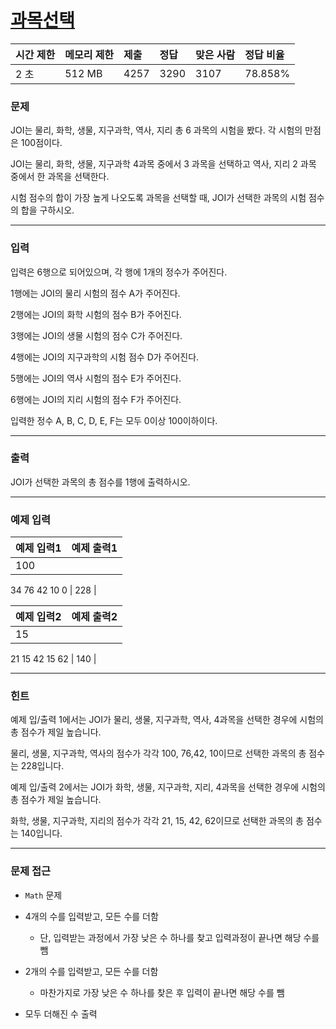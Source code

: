 # [과목선택](https://www.acmicpc.net/problem/11948)

<div align = center>

| 시간 제한 | 메모리 제한 | 제출 | 정답 | 맞은 사람 | 정답 비율 |
| :-------- | :---------- | :--- | :--- | :-------- | :-------- |
| 2 초      | 512 MB      | 4257 | 3290 | 3107      | 78.858%   |

</div>

### 문제

JOI는 물리, 화학, 생물, 지구과학, 역사, 지리 총 6 과목의 시험을 봤다. 각 시험의 만점은 100점이다.

JOI는 물리, 화학, 생물, 지구과학 4과목 중에서 3 과목을 선택하고 역사, 지리 2 과목 중에서 한 과목을 선택한다.

시험 점수의 합이 가장 높게 나오도록 과목을 선택할 때, JOI가 선택한 과목의 시험 점수의 합을 구하시오.

---

### 입력

입력은 6행으로 되어있으며, 각 행에 1개의 정수가 주어진다.

1행에는 JOI의 물리 시험의 점수 A가 주어진다.

2행에는 JOI의 화학 시험의 점수 B가 주어진다.

3행에는 JOI의 생물 시험의 점수 C가 주어진다.

4행에는 JOI의 지구과학의 시험 점수 D가 주어진다.

5행에는 JOI의 역사 시험의 점수 E가 주어진다.

6행에는 JOI의 지리 시험의 점수 F가 주어진다.

입력한 정수 A, B, C, D, E, F는 모두 0이상 100이하이다.

---

### 출력

JOI가 선택한 과목의 총 점수를 1행에 출력하시오.

---

### 예제 입력

| 예제 입력1 | 예제 출력1 |
| :--------- | :--------- |
| 100        |
34
76
42
10
0           |  228          |

| 예제 입력2 | 예제 출력2 |
| :--------- | :--------- |
| 15         |
21
15
42
15
62          |   140         |

---

### 힌트

예제 입/출력 1에서는 JOI가 물리, 생물, 지구과학, 역사, 4과목을 선택한 경우에 시험의 총 점수가 제일 높습니다.

물리, 생물, 지구과학, 역사의 점수가 각각 100, 76,42, 10이므로 선택한 과목의 총 점수는 228입니다.

예제 입/출력 2에서는 JOI가 화학, 생물, 지구과학, 지리, 4과목을 선택한 경우에 시험의 총 점수가 제일 높습니다.

화학, 생물, 지구과학, 지리의 점수가 각각 21, 15, 42, 62이므로 선택한 과목의 총 점수는 140입니다.

---

### 문제 접근

  - `Math` 문제

  - 4개의 수를 입력받고, 모든 수를 더함

    - 단, 입력받는 과정에서 가장 낮은 수 하나를 찾고 입력과정이 끝나면 해당 수를 뺌

  - 2개의 수를 입력받고, 모든 수를 더함

    - 마찬가지로 가장 낮은 수 하나를 찾은 후 입력이 끝나면 해당 수를 뺌

  - 모두 더해진 수 출력